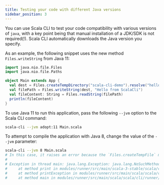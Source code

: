 ```yaml
---
title: Testing your code with different Java versions
sidebar_position: 3
---
```


You can use Scala CLI to test your code compatibility with various versions of `java`, with a key point being that manual installation of a JDK/SDK is not required(!).
Scala CLI automatically downloads the Java version you specify.

As an example, the following snippet uses the new method `Files.writeString` from Java 11:

```scala title=Main.scala
import java.nio.file.Files
import java.nio.file.Paths

object Main extends App {
  val dest = Files.createTempDirectory("scala-cli-demo").resolve("hello.txt")
  val filePath = Files.writeString(dest, "Hello from ScalaCli")
  val fileContent: String = Files.readString(filePath)
  println(fileContent)
}
```

To use Java 11 to run this application, pass the following `--jvm` option to the Scala CLI command:

```bash ignore
scala-cli --jvm adopt:11 Main.scala
```

<!-- ignored Expected:
Hello from ScalaCli
-->

To attempt to compile the application with Java 8, change the value of the `--jvm` parameter:
```bash ignore fail
scala-cli --jvm 8 Main.scala
# In this case, it raises an error because the `Files.createTempFile` method is not available in java 8
#
# Exception in thread main: java.lang.Exception: java.lang.NoSuchMethodError: java.nio.file.Files.writeString(Ljava/nio/file/Path;Ljava/lang/CharSequence;[Ljava/nio/file/OpenOption;)Ljava/nio/file/Path;
#     at method print in modules/runner/src/main/scala-3-stable/scala/cli/runner/Stacktrace.scala:12 inside runner_3.jar
#     at method printException in modules/runner/src/main/scala/scala/cli/runner/StackTracePrinter.scala:91 inside runner_3.jar
#     at method main in modules/runner/src/main/scala/scala/cli/runner/Runner.scala:22 inside runner_3.jar
```

<!-- ignored Expected:
java.lang.NoSuchMethodError
java.nio.file.Files.writeString
-->
